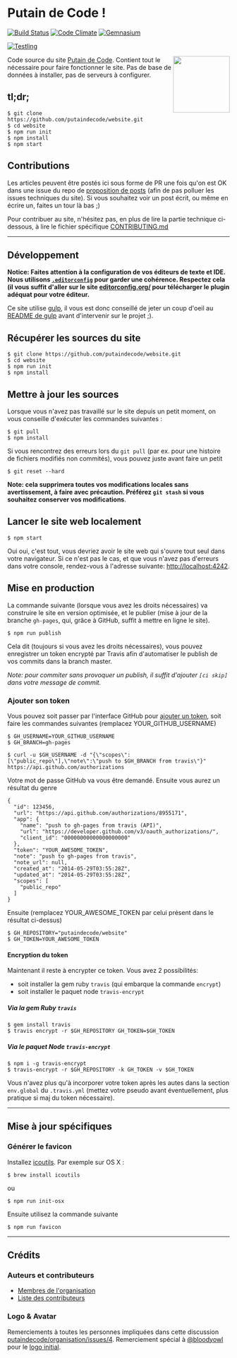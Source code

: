 # Putain de Code !

[![Build Status](http://img.shields.io/travis/putaindecode/website.svg?style=flat)](https://travis-ci.org/putaindecode/website)
[![Code Climate](http://img.shields.io/codeclimate/github/putaindecode/website.svg?style=flat)](https://codeclimate.com/github/putaindecode/website)
[![Gemnasium](http://img.shields.io/gemnasium/putaindecode/website.svg?style=flat)](https://gemnasium.com/putaindecode/website)

[![Testling](https://ci.testling.com/putaindecode/website.png)](https://ci.testling.com/putaindecode/website)

<img align="right" alt="" src="https://raw.github.com/putaindecode/website/master/images/p!-logo--no-bubble-512--trim.png" width="128">

Code source du site [Putain de Code](http://putaindecode.fr/).
Contient tout le nécessaire pour faire fonctionner le site.
Pas de base de données à installer, pas de serveurs à configurer.

## tl;dr;

    $ git clone https://github.com/putaindecode/website.git
    $ cd website
    $ npm run init
    $ npm install
    $ npm start

## Contributions

Les articles peuvent être postés ici sous forme de PR une fois qu'on est OK dans une
issue du repo de [proposition de posts](https://github.com/putaindecode/propositions-de-posts)
(afin de pas polluer les issues techniques du site).
Si vous souhaitez voir un post écrit, ou même en écrire un, faites un tour là bas ;)

Pour contribuer au site, n'hésitez pas, en plus de lire la partie technique ci-dessous,
à lire le fichier spécifique [CONTRIBUTING.md](CONTRIBUTING.md)

---

## Développement

__Notice: Faites attention à la configuration de vos éditeurs de texte et IDE.  
Nous utilisons [`.editorconfig`](.editorconfig) pour garder une cohérence.
Respectez cela (il vous suffit d'aller sur le site [editorconfig.org/](http://editorconfig.org/)
pour télécharger le plugin adéquat pour votre éditeur.__

Ce site utilise [gulp](https://github.com/gulpjs/gulp),
il vous est donc conseillé de jeter un coup d'oeil au [README de gulp](https://github.com/gulpjs/gulp#readme)
avant d'intervenir sur le projet ;).

## Récupérer les sources du site

    $ git clone https://github.com/putaindecode/website.git
    $ cd website
    $ npm run init
    $ npm install

## Mettre à jour les sources

Lorsque vous n'avez pas travaillé sur le site depuis un petit moment, on vous conseille
d'exécuter les commandes suivantes :

    $ git pull
    $ npm install

Si vous rencontrez des erreurs lors du `git pull` (par ex. pour une histoire de
fichiers modifiés non commités), vous pouvez juste avant faire
un petit

    $ git reset --hard

__Note: cela supprimera toutes vos modifications locales sans avertissement, à
faire avec précaution.
Préférez `git stash` si vous souhaitez conserver vos modifications__.

## Lancer le site web localement

    $ npm start

Oui oui, c'est tout, vous devriez avoir le site web qui s'ouvre tout seul dans votre navigateur.
Si ce n'est pas le cas, et que vous n'avez pas d'erreurs dans votre console,
rendez-vous à l'adresse suivante: [http://localhost:4242](http://localhost:4242).


## Mise en production

La commande suivante (lorsque vous avez les droits nécessaires) va construire le site
en version optimisée, et le publier (mise à jour de la branche  `gh-pages`, qui,
grâce à GitHub, suffit à mettre en ligne le site).

    $ npm run publish

Cela dit (toujours si vous avez les droits nécessaires), vous pouvez enregistrer un token
encrypté par Travis afin d'automatiser le publish de vos commits dans la branch master.

_Note: pour commiter sans provoquer un publish, il suffit d'ajouter `[ci skip]` dans votre message de commit._

### Ajouter son token

Vous pouvez soit passer par l'interface GitHub pour [ajouter un token](https://github.com/settings/tokens/new),
soit faire les commandes suivantes (remplacez YOUR_GITHUB_USERNAME)

    $ GH_USERNAME=YOUR_GITHUB_USERNAME
    $ GH_BRANCH=gh-pages

    $ curl -u $GH_USERNAME -d "{\"scopes\":[\"public_repo\"],\"note\":\"push to $GH_BRANCH from travis\"}" https://api.github.com/authorizations

Votre mot de passe GitHub va vous être demandé.
Ensuite vous aurez un résultat du genre

    {
      "id": 123456,
      "url": "https://api.github.com/authorizations/8955171",
      "app": {
        "name": "push to gh-pages from travis (API)",
        "url": "https://developer.github.com/v3/oauth_authorizations/",
        "client_id": "00000000000000000000"
      },
      "token": "YOUR_AWESOME_TOKEN",
      "note": "push to gh-pages from travis",
      "note_url": null,
      "created_at": "2014-05-29T03:55:28Z",
      "updated_at": "2014-05-29T03:55:28Z",
      "scopes": [
        "public_repo"
      ]
    }

Ensuite (remplacez YOUR_AWESOME_TOKEN par celui présent dans le résultat ci-dessus)

    $ GH_REPOSITORY="putaindecode/website"
    $ GH_TOKEN=YOUR_AWESOME_TOKEN

#### Encryption du token

Maintenant il reste à encrypter ce token. Vous avez 2 possibilités:
- soit installer la gem ruby `travis` (qui embarque la commande `encrypt`)
- soit installer le paquet node `travis-encrypt`

##### Via la gem Ruby `travis`

    $ gem install travis
    $ travis encrypt -r $GH_REPOSITORY GH_TOKEN=$GH_TOKEN

##### Via le paquet Node `travis-encrypt`

    $ npm i -g travis-encrypt
    $ travis-encrypt -r $GH_REPOSITORY -k GH_TOKEN -v $GH_TOKEN

Vous n'avez plus qu'à incorporer votre token après les autes dans la section
`env.global` du `.travis.yml` (mettez votre pseudo avant éventuellement,
  plus pratique si maj du token nécessaire).

---

## Mise à jour spécifiques

### Générer le favicon

Installez [icoutils](http://www.nongnu.org/icoutils/). Par exemple sur OS X :

    $ brew install icoutils

ou

    $ npm run init-osx

Ensuite utilisez la commande suivante

    $ npm run favicon

---

## Crédits

### Auteurs et contributeurs

* [Membres de l'organisation](https://github.com/putaindecode?tab=members)
* [Liste des contributeurs](https://github.com/putaindecode/website/graphs/contributors)

### Logo & Avatar

Remerciements à toutes les personnes impliquées dans cette discussion [putaindecode/organisation/issues/4](https://github.com/putaindecode/organisation/issues/4).
Remerciement spécial à [@bloodyowl](https://github.com/bloodyowl) pour le [logo initial](https://github.com/putaindecode/website/blob/3324cbe7637dacd1f42a412c1085431a2d551928/src/assets/_images/p!-logos.png).
